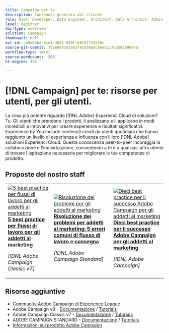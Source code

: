 ```yaml
---
title: Campaign per te
description: Contenuto generato dal cliente
role: User, Developer, Data Engineer, Architect, Data Architect, Admin, Leader
level: Beginner
doc-type: overview
solution: Campaign
thumbnail: null
exl-id: cb9a03bd-8ce1-4681-929f-68f6ff435f6c
source-git-commit: 7bbe86435c683f41509a8cbe6b117b354309644a
workflow-type: tm+mt
source-wordcount: '203'
ht-degree: 35%

---
```


# [!DNL Campaign] per te: risorse per utenti, per gli utenti.

La cosa più potente riguardo [!DNL Adobe] Experienci Cloud di soluzioni? Tu. Gli utenti che prendono i prodotti, li analizzano e li applicano in modi incredibili e innovativi per creare esperienze e risultati significativi. Experience by You include contenuti creati da utenti quotidiani che hanno raggiunto un livello di esperienza e influenza con il loro [!DNL Adobe] soluzioni Experienci Cloud. Questa conoscenza peer-to-peer incoraggia la collaborazione e l&#39;individuazione, consentendo a te e a qualsiasi altro utente di trovare l&#39;ispirazione necessaria per migliorare le tue competenze di prodotto.

<div id="recs-overview-body-1"></div>
<div id="recs-overview-body-2"></div>
<div id="recs-overview-body-3"></div>
<div id="recs-overview-body-4"></div>
<div id="recs-overview-body-5"></div>
<div id="recs-overview-body-6"></div>

<div id="staff-picks-section">

## Proposte del nostro staff

<table>
<tr>
  <td>
    <a href="/help/campaign/ac-v7/workflow-best-practices-for-marketers.md">
      <img alt="5 best practice per flussi di lavoro per gli addetti al marketing" src="https://video.tv.adobe.com/v/3410837?format=jpeg" />
    </a>
    <div>
      <a href="/help/campaign/ac-v7/workflow-best-practices-for-marketers.md">
    <strong>5 best practice per flussi di lavoro per gli addetti al marketing</strong>
    </a>
    </div>
    <p>
    <em>[!DNL Adobe Campaign Classic v7]</em>
    <p>
  </td>
  <td>
    <a href="/help/campaign/acs/troubleshooting-for-marketers.md">
      <img alt="Risoluzione dei problemi per gli addetti al marketing" src="https://cdn.experienceleague.adobe.com/thumb/docs-campaign.png" />
    </a>
    <div>
      <a href="/help/campaign/acs/troubleshooting-for-marketers.md">
    <strong>Risoluzione dei problemi per addetti al marketing: 5 errori comuni di flusso di lavoro e consegna</strong>
    </a>
    </div>
    <p>
    <em>[!DNL Adobe Campaign Standard]</em>
    <p>
  </td>
  <td>
    <a href="/help/campaign/10-best-practices-for-marketers.md">
      <img alt="Dieci best practice per il successo Adobe Campaign per gli addetti al marketing" src="https://cdn.experienceleague.adobe.com/thumb/docs-campaign.png" />
    </a>
    <div>
      <a href="/help/campaign/10-best-practices-for-marketers.md">
    <strong>Dieci best practice per il successo Adobe Campaign per gli addetti al marketing</strong>
    </a>
    </div>
    <p>
    <em>[!DNL Adobe Campaign]</em>
    <p>
  </td>
</tr>
</table>

</div>

## Risorse aggiuntive

* [Community Adobe Campaign di Experience League](https://experienceleaguecommunities.adobe.com/t5/adobe-analytics/ct-p/adobe-analytics-community)
* Adobe Campaign v8 -  [Documentazione](https://experienceleague.adobe.com/docs/campaign-v8.html?lang=it) / [Tutorials](https://experienceleague.adobe.com/docs/campaign-learn/tutorials/overview.html?lang=it)
* Adobe Campaign Classic v7 - [Documentazione](https://experienceleague.adobe.com/docs/campaign-classic.html?lang=it) / [Tutorials](https://experienceleague.adobe.com/docs/campaign-classic-learn/tutorials/overview.html?lang=it)
* ADOBE CAMPAIGN STANDARD - [Documentazione](https://experienceleague.adobe.com/docs/campaign-standard.html?lang=it) / [Tutorials](https://experienceleague.adobe.com/docs/campaign-standard-learn/tutorials/overview.html?lang=it)
* [Informazioni sul prodotto Adobe Campaign](https://business.adobe.com/products/campaign/adobe-campaign.html)
